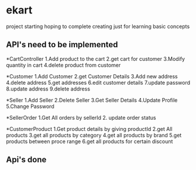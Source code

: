 # ekart
project starting hoping to complete creating just for learning basic concepts 

## API's need to be implemented

*CartController
1.Add product to the cart
2.get cart for customer
3.Modify quantity in cart
4.delete product from customer

*Customer
1.Add Customer
2.get Customer Details
3.Add new address
4.delete address
5.get addresses
6.edit customer details
7.update password
8.update address
9.delete address

*Seller
1.Add Seller
2.Delete Seller
3.Get Seller Details
4.Update Profile
5.Change Password

*SellerOrder
1.Get All orders by sellerId
2. update order status

*CustomerProduct
1.Get product details by giving productId
2.get All products
3.get all products by category
4.get all products by brand
5.get products between proce range
6.get all products for certain discount

## Api's done

